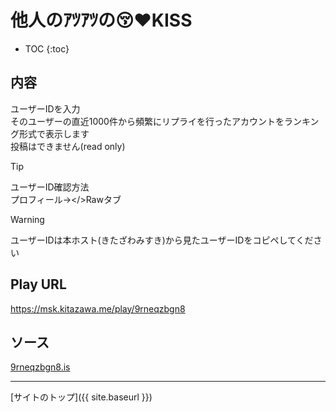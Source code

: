 # 他人のｱﾂｱﾂの😚❤️KISS

* TOC
{:toc}

## 内容
ユーザーIDを入力  
そのユーザーの直近1000件から頻繁にリプライを行ったアカウントをランキング形式で表示します  
投稿はできません(read only)

> [!TIP]
> ユーザーID確認方法  
> プロフィール→</>Rawタブ

> [!WARNING]
> ユーザーIDは本ホスト(きたざわみすき)から見たユーザーIDをコピペしてください

## Play URL

https://msk.kitazawa.me/play/9rneqzbgn8

## ソース

[9rneqzbgn8.is](./../src/kitazawa/9rneqzbgn8.is)

----

[サイトのトップ]({{ site.baseurl }})
